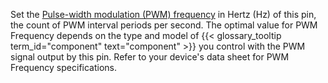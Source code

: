 Set the [Pulse-width modulation (PWM) frequency](https://learn.adafruit.com/improve-brushed-dc-motor-performance/pwm-frequency) in Hertz (Hz) of this pin, the count of PWM interval periods per second.
The optimal value for PWM Frequency depends on the type and model of {{< glossary_tooltip term_id="component" text="component" >}} you control with the PWM signal output by this pin.
Refer to your device's data sheet for PWM Frequency specifications.

